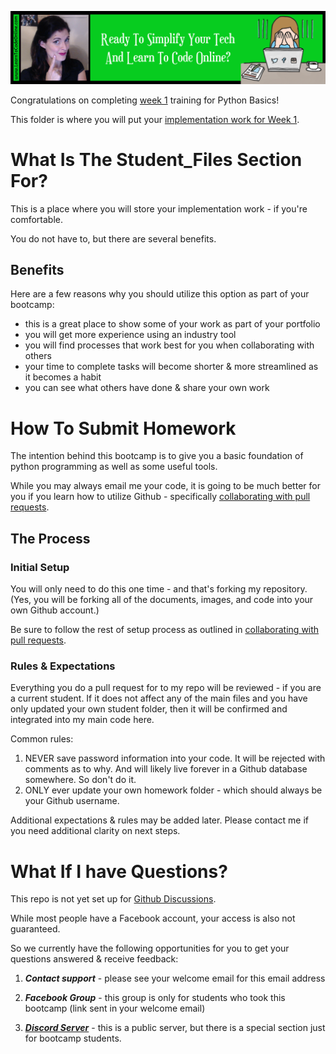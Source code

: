 <a href='https://www.learntocodeonline.com/'><img src='https://github.com/ProsperousHeart/TrainingUsingJupyter/blob/master/IMGs/learn-to-code-online.png?raw=true'></a>

Congratulations on completing [week 1](../Week_1) training for Python Basics!

This folder is where you will put your [implementation work for Week 1](../README.MD).

# What Is The Student_Files Section For?

This is a place where you will store your implementation work - if you're comfortable.

You do not have to, but there are several benefits.

## Benefits

Here are a few reasons why you should utilize this option as part of your bootcamp:
- this is a great place to show some of your work as part of your portfolio
- you will get more experience using an industry tool
- you will find processes that work best for you when collaborating with others
- your time to complete tasks will become shorter & more streamlined as it becomes a habit
- you can see what others have done & share your own work

# How To Submit Homework

The intention behind this bootcamp is to give you a basic foundation of python programming as well as some useful tools.

While you may always email me your code, it is going to be much better for you if you learn how to utilize Github - specifically [collaborating with pull requests](https://docs.github.com/en/pull-requests/collaborating-with-pull-requests).

## The Process

### Initial Setup

You will only need to do this one time - and that's forking my repository. (Yes, you will be forking all of the documents, images, and code into your own Github account.)

Be sure to follow the rest of setup process as outlined in [collaborating with pull requests](https://docs.github.com/en/pull-requests/collaborating-with-pull-requests).

### Rules & Expectations

Everything you do a pull request for to my repo will be reviewed - if you are a current student. If it does not affect any of the main files and you have only updated your own student folder, then it will be confirmed and integrated into my main code here.

Common rules:
1. NEVER save password information into your code. It will be rejected with comments as to why. And will likely live forever in a Github database somewhere. So don't do it.
2. ONLY ever update your own homework folder - which should always be your Github username.

Additional expectations & rules may be added later. Please contact me if you need additional clarity on next steps.


# What If I have Questions?

This repo is not yet set up for [Github Discussions](https://docs.github.com/en/discussions).

While most people have a Facebook account, your access is also not guaranteed.

So we currently have the following opportunities for you to get your questions answered & receive feedback:

1. **_Contact support_** - please see your welcome email for this email address 

2. **_Facebook Group_** - this group is only for students who took this bootcamp (link sent in your welcome email)

3. **_[Discord Server](https://prosperousheart.com/discord-invite)_** - this is a public server, but there is a special section just for bootcamp students.